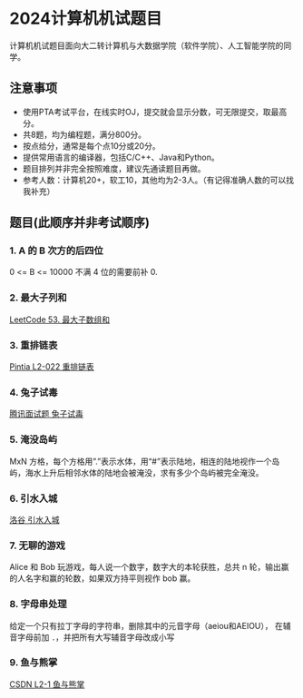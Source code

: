 # 2024计算机机试题目

计算机机试题目面向大二转计算机与大数据学院（软件学院）、人工智能学院的同学。

## 注意事项

- 使用PTA考试平台，在线实时OJ，提交就会显示分数，可无限提交，取最高分。
- 共8题，均为编程题，满分800分。
- 按点给分，通常是每个点10分或20分。
- 提供常用语言的编译器，包括C/C++、Java和Python。
- 题目排列并非完全按照难度，建议先通读题目再做。
- 参考人数：计算机20+，软工10，其他均为2-3人。（有记得准确人数的可以找我补充）

## 题目(此顺序并非考试顺序)

### 1. A 的 B 次方的后四位
0 <= B <= 10000
不满 4 位的需要前补 0.

### 2. 最大子列和
[LeetCode 53. 最大子数组和](https://leetcode.cn/problems/maximum-subarray/description/)

### 3. 重排链表
[Pintia L2-022 重排链表](https://pintia.cn/problem-sets/994805046380707840/exam/problems/type/7?problemSetProblemId=994805057860517888&page=1)

### 4. 兔子试毒
[腾讯面试题 兔子试毒](https://blog.51cto.com/u_15315240/3528182)

### 5. 淹没岛屿
MxN 方格，每个方格用”.”表示水体，用“#”表示陆地，相连的陆地视作一个岛屿，海水上升后相邻水体的陆地会被淹没，求有多少个岛屿被完全淹没。

### 6. 引水入城
[洛谷 引水入城](https://www.luogu.com.cn/problem/P1514)

### 7. 无聊的游戏
Alice 和 Bob 玩游戏，每人说一个数字，数字大的本轮获胜，总共 n 轮，输出赢的人名字和赢的轮数，如果双方持平则视作 bob 赢。

### 8. 字母串处理
给定一个只有拉丁字母的字符串，删除其中的元音字母（aeiou和AEIOU）， 在辅音字母前加 `.`，并把所有大写辅音字母改成小写

### 9. 鱼与熊掌
[CSDN L2-1 鱼与熊掌](https://blog.csdn.net/Kyrieeeeeeeee/article/details/138044544)
